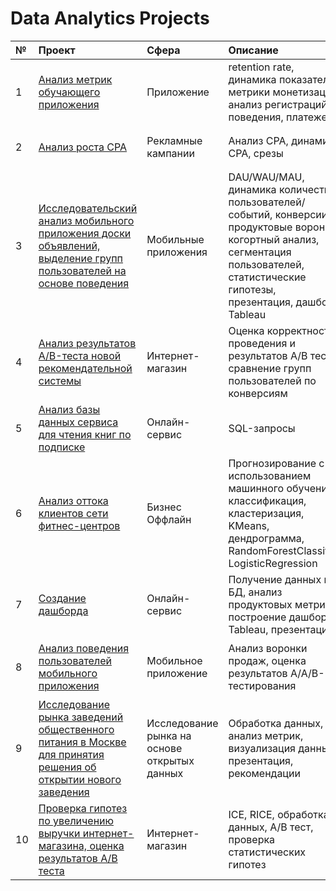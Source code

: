 # Data Analytics Projects

| № | Проект | Сфера | Описание | Библиотеки | 
| :-------- | :-------- | :-------- | :-------- | :-------- | 
| 1 | [Анализ метрик обучающего приложения](https://github.com/jj-itmo/ya-practicum/tree/main/metric_analysis_for_gh) | Приложение | retention rate, динамика показателей, метрики монетизации, анализ регистраций, поведения, платежей  | `Pandas` `Seaborn` `Matplotlib`  | 
| 2 | [Анализ роста CPA](https://github.com/jj-itmo/ya-practicum/tree/main/cpa_advertising_analyst) | Рекламные кампании | Анализ CPA, динамика CPA, срезы  | `Pandas` `Seaborn` `Matplotlib` `Math` | 
| 3 | [Исследовательский анализ мобильного приложения доски объявлений, выделение групп пользователей на основе поведения](https://github.com/jj-itmo/ya-practicum/tree/main/apps_final) | Мобильные приложения | DAU/WAU/MAU, динамика количества пользователей/событий, конверсии, продуктовые воронки, когортный анализ, сегментация пользователей, статистические гипотезы, презентация, дашборд Tableau | `Pandas` `Matplotlib` `Plotly` `Seaborn` |
| 4 | [Анализ результатов A/B-теста новой рекомендательной системы](https://github.com/jj-itmo/ya-practicum/tree/main/a_b_test_final) | Интернет-магазин | Оценка корректности проведения и результатов A/B теста, сравнение групп пользователей по конверсиям | `Pandas` `Matplotlib` `Plotly` `Seaborn` `Scipy` `Numpy` `Math` | 
| 5 | [Анализ базы данных сервиса для чтения книг по подписке](https://github.com/jj-itmo/ya-practicum/tree/main/sql_final) | Онлайн-сервис | SQL-запросы | `Pandas` `SQLAlchemy` | 
| 6 | [Анализ оттока клиентов сети фитнес-центров](https://github.com/jj-itmo/ya-practicum/tree/main/12_ml_fitness) | Бизнес Оффлайн | Прогнозирование с использованием машинного обучения, классификация, кластеризация, KMeans, дендрограмма, RandomForestClassifier, LogisticRegression | `Pandas` `Scikit-learn` `Matplotlib` `Seaborn` | 
| 7 | [Создание дашборда](https://github.com/jj-itmo/ya-practicum/tree/main/11_automation_tableau) | Онлайн-сервис | Получение данных из БД, анализ продуктовых метрик, построение дашборда Tableau, презентация | `Pandas` `SQLAlchemy` | 
| 8 | [Анализ поведения пользователей мобильного приложения](https://github.com/jj-itmo/ya-practicum/tree/main/10_sbornyi_2_app) | Мобильное приложение | Анализ воронки продаж, оценка результатов A/A/B-тестирования  | `Pandas` `Seaborn` `Matplotlib` `Plotly` `Math` `NumPy` `SciPy` | 
| 9 | [Исследование рынка заведений общественного питания в Москве для принятия решения об открытии нового заведения](https://github.com/jj-itmo/ya-practicum/tree/main/9_moscow_public_catering_market) | Исследование рынка на основе открытых данных | Обработка данных, анализ метрик, визуализация данных, презентация, рекомендации  | `Python` `Pandas` `Matplotlib` `Seaborn` | 
| 10 | [Проверка гипотез по увеличению выручки интернет-магазина, оценка результатов A/B теста](https://github.com/jj-itmo/ya-practicum/tree/main/8_a_b_online_store) | Интернет-магазин | ICE, RICE, обработка данных, A/B тест, проверка статистических гипотез | `Python` `Pandas` `Matplotlib` `Seaborn`  `Numpy` `Scipy` | 

